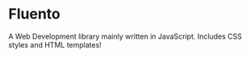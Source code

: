 # Fluento
A Web Development library mainly written in JavaScript. Includes CSS styles and HTML templates!
